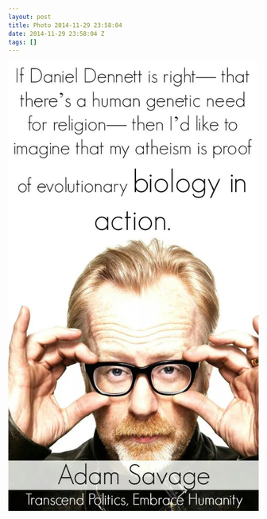 ```yaml
---
layout: post
title: Photo 2014-11-29 23:58:04
date: 2014-11-29 23:58:04 Z
tags: []
---
```

![](/media/2014/11/103930370759.jpg)
